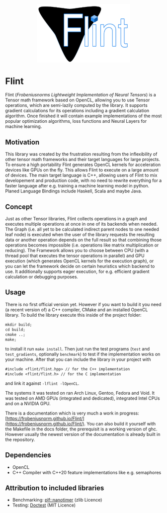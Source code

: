 <div align="center">
<img src="https://github.com/Frobeniusnorm/Flint/blob/main/flint.png" width="300">
</div>

# Flint
Flint (_Frobeniusnorms Lightweight Implementation of Neural Tensors_) is a Tensor math framework based on OpenCL, allowing you to use Tensor operations, which are semi-lazily computed by the library. It supports gradient calculations for its operations including a gradient calculation algorithm. Once finished it will contain example implementations of the most popular optimization algorithms, loss functions and Neural Layers for machine learning.

## Motivation ##
This library was created by the frustration resulting from the inflexibility of other tensor math frameworks and their target languages for large projects. To ensure a high portability Flint generates OpenCL kernels for acceleration devices like GPUs on the fly.
This allows Flint to execute on a large amount of devices. The main target language is C++, allowing users of Flint to mix developement and production code, with no need to rewrite everything for a faster language after e.g. training a machine learning model in python.
Planed Language Bindings include Haskell, Scala and maybe Java.

## Concept ##
Just as other Tensor libraries, Flint collects operations in a graph and executes multiple operations at once in one of its backends when needed.
The Graph (i.e. all yet to be calculated indirect parent nodes to one needed leaf node) is executed when the user of the library requests the resulting data or another operation depends on the full result so that combining those operations becomes impossible (i.e. operations like matrix multiplication or reducing). The Framework allows you to choose between CPU (with a thread pool that executes the tensor operations in parallel) and GPU execution (which generates OpenCL kernels for the execution graph), or you can let the framework decide on certain heuristics which backend to use. It additionally supports eager execution, for e.g. efficient gradient calculation or debugging purposes.

## Usage ##
There is no first official version yet. However if you want to build it you need (a recent version of) a C++ compiler, CMake and an installed OpenCL library. 
To build the library execute this inside of the project folder:
```
mkdir build;
cd build;
cmake ..;
make;
```
to install it run `make install`.
Then just run the test programs (`test` and `test_gradients`, optionally `benchmark`)  to test if the implementation works on your machine. 
After that you can include the library in your project with
```
#include <flint/flint.hpp> // for the C++ implementation
#include <flint/flint.h> // for the C implementation
```
and link it against `-lflint -lOpenCL`.

The systems it was tested on ran Arch Linux, Gentoo, Fedora and Void. It was tested on AMD GPUs (integrated and dedicated), integrated Intel CPUs and on a NVIDIA GPU. 

There is a documentation which is very much a work in progress: [https://frobeniusnorm.github.io/Flint/](https://frobeniusnorm.github.io/Flint/). You can also build it yourself with the Makefile in the docs folder, the prerequisit is a working version of ghc. However usually the newest version of the documentation is already built in the repository.

## Dependencies ##
- OpenCL
- C++ Compiler with C++20 feature implementations like e.g. semaphores

## Attribution to included libraries ##
- Benchmarking: [plf::nanotimer](https://github.com/mattreecebentley/plf_nanotimer) (zlib Licence)
- Testing: [Doctest](https://github.com/doctest/doctest) (MIT Licence)
